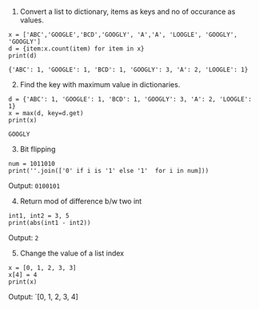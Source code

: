 1. Convert a list to dictionary, items as keys and no of occurance as values.
```python3
x = ['ABC','GOOGLE','BCD','GOOGLY', 'A','A', 'LOOGLE', 'GOOGLY', 'GOOGLY']
d = {item:x.count(item) for item in x}
print(d)
```
`{'ABC': 1, 'GOOGLE': 1, 'BCD': 1, 'GOOGLY': 3, 'A': 2, 'LOOGLE': 1}`

2. Find the key with maximum value in dictionaries.
```python3
d = {'ABC': 1, 'GOOGLE': 1, 'BCD': 1, 'GOOGLY': 3, 'A': 2, 'LOOGLE': 1}
x = max(d, key=d.get)
print(x)
```
`GOOGLY`

3. Bit flipping
```python3
num = 1011010
print(''.join(['0' if i is '1' else '1'  for i in num]))
```
Output: `0100101`

4. Return mod of difference b/w two int
```python3
int1, int2 = 3, 5
print(abs(int1 - int2))
```
Output: `2`

5. Change the value of a list index
```python3
x = [0, 1, 2, 3, 3]
x[4] = 4
print(x)
```
Output: `[0, 1, 2, 3, 4]
